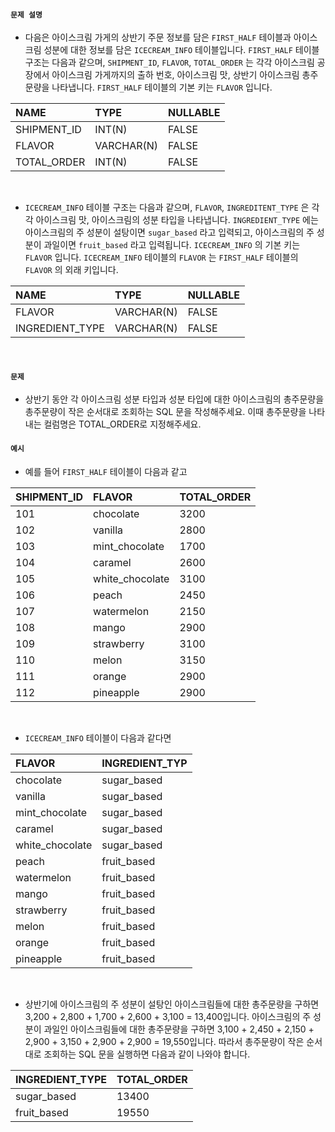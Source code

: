 #### `문제 설명`

- 다음은 아이스크림 가게의 상반기 주문 정보를 담은 `FIRST_HALF` 테이블과 아이스크림 성분에 대한 정보를 담은 `ICECREAM_INFO` 테이블입니다. `FIRST_HALF` 테이블 구조는 다음과 같으며, `SHIPMENT_ID`, `FLAVOR`, `TOTAL_ORDER` 는 각각 아이스크림 공장에서 아이스크림 가게까지의 출하 번호, 아이스크림 맛, 상반기 아이스크림 총주문량을 나타냅니다. `FIRST_HALF` 테이블의 기본 키는 `FLAVOR` 입니다.

|NAME|TYPE|NULLABLE|
|:--|:--|:--|
|SHIPMENT_ID|INT(N)|FALSE|
|FLAVOR|VARCHAR(N)|FALSE|
|TOTAL_ORDER|INT(N)|FALSE|
<br>

- `ICECREAM_INFO` 테이블 구조는 다음과 같으며, `FLAVOR`, `INGREDITENT_TYPE` 은 각각 아이스크림 맛, 아이스크림의 성분 타입을 나타냅니다. `INGREDIENT_TYPE` 에는 아이스크림의 주 성분이 설탕이면 `sugar_based` 라고 입력되고, 아이스크림의 주 성분이 과일이면 `fruit_based` 라고 입력됩니다. `ICECREAM_INFO` 의 기본 키는 `FLAVOR` 입니다. `ICECREAM_INFO` 테이블의 `FLAVOR` 는 `FIRST_HALF` 테이블의 `FLAVOR` 의 외래 키입니다.

|NAME|TYPE|NULLABLE|
|:--|:--|:--|
|FLAVOR|VARCHAR(N)|FALSE|
|INGREDIENT_TYPE|VARCHAR(N)|FALSE|
<br>

#### `문제`

- 상반기 동안 각 아이스크림 성분 타입과 성분 타입에 대한 아이스크림의 총주문량을 총주문량이 작은 순서대로 조회하는 SQL 문을 작성해주세요. 이때 총주문량을 나타내는 컬럼명은 TOTAL_ORDER로 지정해주세요.


#### `예시`

- 예를 들어 `FIRST_HALF` 테이블이 다음과 같고

|SHIPMENT_ID|FLAVOR|TOTAL_ORDER|
|:--|:--|:--|
|101|chocolate|3200|
|102|vanilla|2800|
|103|mint_chocolate|1700|
|104|caramel|2600|
|105|white_chocolate|3100|
|106|peach|2450|
|107|watermelon|2150|
|108|mango|2900|
|109|strawberry|3100|
|110|melon|3150|
|111|orange|2900|
|112|pineapple|2900|
<br>

- `ICECREAM_INFO` 테이블이 다음과 같다면

|FLAVOR|INGREDIENT_TYP|
|:--|:--|
|chocolate|sugar_based|
|vanilla|sugar_based|
|mint_chocolate|sugar_based|
|caramel|sugar_based|
|white_chocolate|sugar_based|
|peach|fruit_based|
|watermelon|fruit_based|
|mango|fruit_based|
|strawberry|fruit_based|
|melon|fruit_based|
|orange|fruit_based|
|pineapple|fruit_based|
<br>

- 상반기에 아이스크림의 주 성분이 설탕인 아이스크림들에 대한 총주문량을 구하면 3,200 + 2,800 + 1,700 + 2,600 + 3,100 = 13,400입니다. 아이스크림의 주 성분이 과일인 아이스크림들에 대한 총주문량을 구하면 3,100 + 2,450 + 2,150 + 2,900 + 3,150 + 2,900 + 2,900 = 19,550입니다. 따라서 총주문량이 작은 순서대로 조회하는 SQL 문을 실행하면 다음과 같이 나와야 합니다.

|INGREDIENT_TYPE|TOTAL_ORDER|
|:--|:--|
|sugar_based|13400|
|fruit_based|19550|
<br>